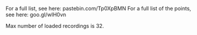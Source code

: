 For a full list, see here: pastebin.com/Tp0XpBMN
For a full list of the points, see here: goo.gl/wIH0vn

Max number of loaded recordings is 32.